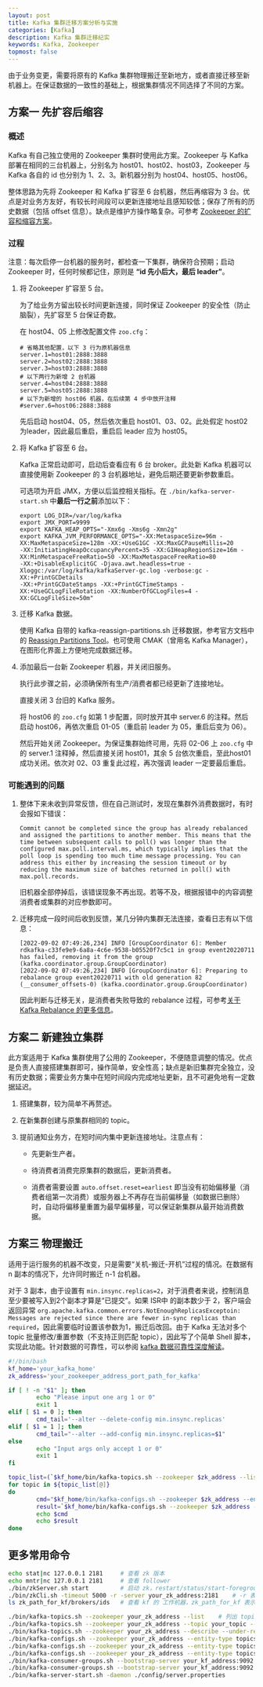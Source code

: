 ```yaml
---
layout: post
title: Kafka 集群迁移方案分析与实施
categories: [Kafka]
description: Kafka 集群迁移纪实
keywords: Kafka, Zookeeper
topmost: false
---
```


由于业务变更，需要将原有的 Kafka 集群物理搬迁至新地方，或者直接迁移至新机器上。在保证数据的一致性的基础上，根据集群情况不同选择了不同的方案。

## 方案一 先扩容后缩容

### 概述

Kafka 有自己独立使用的 Zookeeper 集群时使用此方案。Zookeeper 与 Kafka 部署在相同的三台机器上，分别名为 host01、host02、host03，Zookeeper 与 Kafka 各自的 id 也分别为 1、2、3。新机器分别为 host04、host05、host06。

整体思路为先将 Zookeeper 和 Kafka 扩容至 6 台机器，然后再缩容为 3 台。优点是对业务方友好，有较长时间段可以更新连接地址且感知较低；保存了所有的历史数据（包括 offset 信息）。缺点是维护方操作略复杂。可参考 [Zookeeper 的扩容和缩容方案](https://www.cnblogs.com/rexcheny/articles/9381374.html)。

### 过程

注意：每次启停一台机器的服务时，都检查一下集群，确保符合预期；启动 Zookeeper 时，任何时候都记住，原则是 **“id 先小后大，最后 leader”**。

1. 将 Zookeeper 扩容至 5 台。

    为了给业务方留出较长时间更新连接，同时保证 Zookeeper 的安全性（防止脑裂），先扩容至 5 台保证奇数。
    
    在 host04、05 上修改配置文件 `zoo.cfg`：
    
    ```
    # 省略其他配置，以下 3 行为原机器信息
    server.1=host01:2888:3888
    server.2=host02:2888:3888
    server.3=host03:2888:3888
    # 以下两行为新增 2 台机器
    server.4=host04:2888:3888
    server.5=host05:2888:3888
    # 以下为新增的 host06 机器，在后续第 4 步中放开注释
    #server.6=host06:2888:3888
    ```

    先后启动 host04、05，然后依次重启 host01、03、02。此处假定 host02 为leader，因此最后重启，重启后 leader 应为 host05。
    
2. 将 Kafka 扩容至 6 台。

    Kafka 正常启动即可，启动后查看应有 6 台 broker。此处新 Kafka 机器可以直接使用新 Zookeeper 的 3 台机器地址，避免后期还要更新参数重启。

    可选项为开启 JMX，方便以后监控相关指标。在 `./bin/kafka-server-start.sh` 中**最后一行之前**添加以下：

    ```
    export LOG_DIR=/var/log/kafka
    export JMX_PORT=9999
    export KAFKA_HEAP_OPTS="-Xmx6g -Xms6g -Xmn2g"
    export KAFKA_JVM_PERFORMANCE_OPTS="-XX:MetaspaceSize=96m -XX:MaxMetaspaceSize=128m -XX:+UseG1GC -XX:MaxGCPauseMillis=20
    -XX:InitiatingHeapOccupancyPercent=35 -XX:G1HeapRegionSize=16m -XX:MinMetaspaceFreeRatio=50 -XX:MaxMetaspaceFreeRatio=80
    -XX:+DisableExplicitGC -Djava.awt.headless=true -Xloggc:/var/log/kafka/kafkaServer-gc.log -verbose:gc -XX:+PrintGCDetails
    -XX:+PrintGCDateStamps -XX:+PrintGCTimeStamps -XX:+UseGCLogFileRotation -XX:NumberOfGCLogFiles=4 -XX:GCLogFileSize=50m"
    ```

3. 迁移 Kafka 数据。

    使用 Kafka 自带的 kafka-reassign-partitions.sh 迁移数据，参考官方文档中的 [Reassign Partitions Tool](https://cwiki.apache.org/confluence/display/KAFKA/Replication+tools)。也可使用 CMAK（曾用名 Kafka Manager），在图形化界面上方便地完成数据迁移。

4. 添加最后一台新 Zookeeper 机器，并关闭旧服务。
    
    执行此步骤之前，必须确保所有生产/消费者都已经更新了连接地址。

    直接关闭 3 台旧的 Kafka 服务。

    将 host06 的 `zoo.cfg` 如第 1 步配置，同时放开其中 server.6 的注释。然后启动 host06，再依次重启 01-05（重启前 leader 为 05，重启后变为 06）。

    然后开始关闭 Zookeeper。为保证集群始终可用，先将 02-06 上 `zoo.cfg` 中的 server.1 注释掉，然后直接关闭 host01，其余 5 台依次重启，至此host01 成功关闭。依次对 02、03 重复此过程，再次强调 leader 一定要最后重启。

### 可能遇到的问题

1. 整体下来未收到异常反馈，但在自己测试时，发现在集群外消费数据时，有时会报如下错误：

    ```
    Commit cannot be completed since the group has already rebalanced and assigned the partitions to another member. This means that the time between subsequent calls to poll() was longer than the configured max.poll.interval.ms, which typically implies that the poll loop is spending too much time message processing. You can address this either by increasing the session timeout or by reducing the maximum size of batches returned in poll() with max.poll.records.
    ```

    旧机器全部停掉后，该错误现象不再出现。若等不及，根据报错中的内容调整消费者或集群的对应参数即可。

2. 迁移完成一段时间后收到反馈，某几分钟内集群无法连接，查看日志有以下信息：

    ```
    [2022-09-02 07:49:26,234] INFO [GroupCoordinator 6]: Member rdkafka-c33fe9e9-6a8a-4c6e-9538-b05520f7c5c1 in group event20220711 has failed, removing it from the group (kafka.coordinator.group.GroupCoordinator)
    [2022-09-02 07:49:26,234] INFO [GroupCoordinator 6]: Preparing to rebalance group event20220711 with old generation 82 (__consumer_offsets-0) (kafka.coordinator.group.GroupCoordinator)
    ```

    因此判断与迁移无关，是消费者失败导致的 rebalance 过程，可参考[关于 Kafka Rebalance 的更多信息](https://www.cnblogs.com/piperck/p/11201896.html)。

## 方案二 新建独立集群

此方案适用于 Kafka 集群使用了公用的 Zookeeper，不便随意调整的情况。优点是负责人直接搭建集群即可，操作简单，安全性高；缺点是新旧集群完全独立，没有历史数据；需要业务方集中在短时间段内完成地址更新，且不可避免地有一定数据延迟。

1. 搭建集群，较为简单不再赘述。

2. 在新集群创建与原集群相同的 topic。 

3. 提前通知业务方，在短时间内集中更新连接地址。注意点有：
    
    - 先更新生产者。
    
    - 待消费者消费完原集群的数据后，更新消费者。

    - 消费者需要设置 `auto.offset.reset=earliest` 即当没有初始偏移量（消费者组第一次消费）或服务器上不再存在当前偏移量（如数据已删除）时，自动将偏移量重置为最早偏移量，可以保证新集群从最开始消费数据。

## 方案三 物理搬迁

适用于运行服务的机器不改变，只是需要“关机-搬迁-开机”过程的情况。在数据有 n 副本的情况下，允许同时搬迁 n-1 台机器。

对于 3 副本，由于设置有 `min.insync.replicas=2`，对于消费者来说，控制消息至少要被写入到2个副本才算是“已提交”。如果 ISR中 的副本数少于 2，客户端会返回异常 `org.apache.kafka.common.errors.NotEnoughReplicasExceptoin: Messages are rejected since there are fewer in-sync replicas than required`，因此需要临时设置该参数为1，搬迁后改回。由于 Kafka 无法对多个 topic 批量修改/重置参数（不支持正则匹配 topic），因此写了个简单 Shell 脚本，实现此功能。针对数据的可靠性，可以参阅 [kafka 数据可靠性深度解读](https://zhuanlan.zhihu.com/p/46336371)。

```bash
#!/bin/bash
kf_home='your_kafka_home'
zk_address='your_zookeeper_address_port_path_for_kafka'

if [ ! -n "$1" ]; then
        echo "Please input one arg 1 or 0"
        exit 1
elif [ $1 = 0 ]; then
        cmd_tail='--alter --delete-config min.insync.replicas'
elif [ $1 = 1 ]; then
        cmd_tail="--alter --add-config min.insync.replicas=$1"
else
        echo "Input args only accept 1 or 0"
        exit 1
fi

topic_list=(`$kf_home/bin/kafka-topics.sh --zookeeper $zk_address --list`)
for topic in ${topic_list[@]}
do
        cmd="$kf_home/bin/kafka-configs.sh --zookeeper $zk_address --entity-type topics --entity-name $topic $cmd_tail"
        result=`$kf_home/bin/kafka-configs.sh --zookeeper $zk_address --entity-type topics --entity-name $topic $cmd_tail`
        echo $cmd
        echo $result
done
```

## 更多常用命令
```bash
echo stat|nc 127.0.0.1 2181     # 查看 zk 版本
echo mntr|nc 127.0.0.1 2181     # 查看 follower
./bin/zkServer.sh start         # 启动 zk，restart/status/start-foreground 同理
./bin/zkCli.sh -timeout 5000 -r -server your_zk_address:2181    # -r 表示即使 zk 集群挂掉半数以上，也给客户端提供读服务
ls zk_path_for_kf/brokers/ids   # 查看 kf 的 工作机器，zk_path_for_kf 表示 kf 中设置的 zk 路径

./bin/kafka-topics.sh --zookeeper your_zk_address --list    # 列出 topic
./bin/kafka-topics.sh --zookeeper your_zk_address --topic your_topic --describe             # 查看 topic，其中 your_topic 支持正则
./bin/kafka-topics.sh --zookeeper your_zk_address --describe --under-replicated-partitions  # 查看副本未同步完成的 topic
./bin/kafka-configs.sh --zookeeper your_zk_address --entity-type topics --entity-name your_topic --describe    # 查看指定 topic 参数，不支持正则
./bin/kafka-configs.sh --zookeeper your_zk_address --entity-type topics --entity-name your_topic --alter --add-config min.insync.replicas=2     # 修改指定 topic 参数，以最小同步副本数为例
./bin/kafka-configs.sh --zookeeper your_zk_address --entity-type topics --entity-name your_topic --alter --delete-config min.insync.replicas        # 修改指定 topic 参数，以最小同步副本数为例
./bin/kafka-consumer-groups.sh --bootstrap-server your_kf_address:9092 --list       # 列出所有消费者组
./bin/kafka-consumer-groups.sh --bootstrap-server your_kf_address:9092 --group your_consumer-group --describe       # 查看消费 lag 等详情
./bin/kafka-server-start.sh -daemon ./config/server.properties          # 启动 kf
```